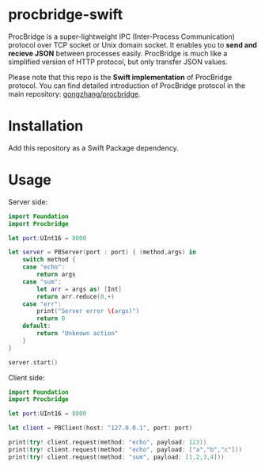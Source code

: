 # procbridge-swift

ProcBridge is a super-lightweight IPC (Inter-Process Communication) protocol over TCP socket or Unix domain socket. It enables you to **send and recieve JSON** between processes easily. ProcBridge is much like a simplified version of HTTP protocol, but only transfer JSON values.

Please note that this repo is the **Swift implementation** of ProcBridge protocol. You can find detailed introduction of ProcBridge protocol in the main repository: [gongzhang/procbridge](https://github.com/gongzhang/procbridge).

# Installation

Add this repository as a Swift Package dependency.

# Usage

Server side:

```swift
import Foundation
import Procbridge

let port:UInt16 = 8000

let server = PBServer(port : port) { (method,args) in
    switch method {
    case "echo":
        return args
    case "sum":
        let arr = args as! [Int]
        return arr.reduce(0,+)
    case "err":
        print("Server error \(args)")
        return 0
    default:
        return "Unknown action"
    }
}

server.start()
```

Client side:

```swift
import Foundation
import Procbridge

let port:UInt16 = 8000

let client = PBClient(host: "127.0.0.1", port: port)

print(try! client.request(method: "echo", payload: 123))
print(try! client.request(method: "echo", payload: ["a","b","c"]))
print(try! client.request(method: "sum", payload: [1,2,3,4]))
```


